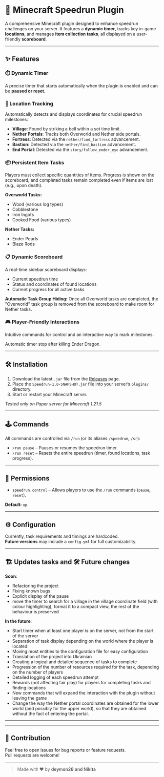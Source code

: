# 🚀 Minecraft Speedrun Plugin

A comprehensive Minecraft plugin designed to enhance speedrun challenges on your server. It features a **dynamic timer**, tracks key in-game **locations**, and manages **item collection tasks**, all displayed on a user-friendly **scoreboard**.

---

## ✨ Features

### ⏱️ Dynamic Timer
A precise timer that starts automatically when the plugin is enabled and can be **paused or reset**.

### 📍 Location Tracking
Automatically detects and displays coordinates for crucial speedrun milestones:

- **Village**: Found by striking a bell within a set time limit.
- **Nether Portals**: Tracks both Overworld and Nether side portals.
- **Fortress**: Detected via the `nether/find_fortress` advancement.
- **Bastion**: Detected via the `nether/find_bastion` advancement.
- **End Portal**: Detected via the `story/follow_ender_eye` advancement.

### 📦 Persistent Item Tasks
Players must collect specific quantities of items. Progress is shown on the scoreboard, and completed tasks remain completed even if items are lost (e.g., upon death).

**Overworld Tasks:**
- Wood (various log types)
- Cobblestone
- Iron Ingots
- Cooked Food (various types)

**Nether Tasks:**
- Ender Pearls
- Blaze Rods

### 📋 Dynamic Scoreboard
A real-time sidebar scoreboard displays:

- Current speedrun time
- Status and coordinates of found locations
- Current progress for all active tasks

**Automatic Task Group Hiding:**
Once all Overworld tasks are completed, the "Overworld" task group is removed from the scoreboard to make room for Nether tasks.

### 🎮 Player-Friendly Interactions
Intuitive commands for control and an interactive way to mark milestones.

Automatic timer stop after killing Ender Dragon.

---

## 🛠️ Installation

1. Download the latest `.jar` file from the [Releases](../../releases) page.
2. Place the `Speedrun-1.0-SNAPSHOT.jar` file into your server’s `plugins/` directory.
3. Start or restart your Minecraft server.

*Tested only on Paper server for Minecraft 1.21.5*

---

## 🕹️ Commands

All commands are controlled via `/run` (or its aliases `/speedrun`, `/sr`):

- `/run pause` – Pauses or resumes the speedrun timer.
- `/run reset` – Resets the entire speedrun (timer, found locations, task progress).

---

## 🔑 Permissions

- `speedrun.control` – Allows players to use the `/run` commands (`pause`, `reset`).

**Default:** `op`

---

## ⚙️ Configuration

Currently, task requirements and timings are hardcoded.  
**Future versions** may include a `config.yml` for full customizability.

---

## 🏗️ Updates tasks and 🛠️ Future changes

**Soon**:
- Refactoring the project
- Fixing known bugs
- Explicit display of the pause
- move the timer to search for a village in the village coordinate field (with colour highlighting), format it to a compact view, the rest of the behaviour is preserved

**In the future**:
- Start timer when at least one player is on the server, not from the start of the server
- Separation of task display depending on the world where the player is located
- Moving most entities to the configuration file for easy configuration
- Translation of the project into Ukrainian
- Creating a logical and detailed sequence of tasks to complete
- Progression of the number of resources required for the task, depending on the number of players
- Detailed logging of each speedrun attempt
- Rewards (not affecting fair play) for players for completing tasks and finding locations
- New commands that will expand the interaction with the plugin without leaving the game
- Change the way the Nether portal coordinates are obtained for the lower world (and possibly for the upper world), so that they are obtained without the fact of entering the portal.

---

---

## 🤝 Contribution

Feel free to open issues for bug reports or feature requests.  
Pull requests are welcome!

---

> Made with ❤️ by **deymon28** **and Nikita**
